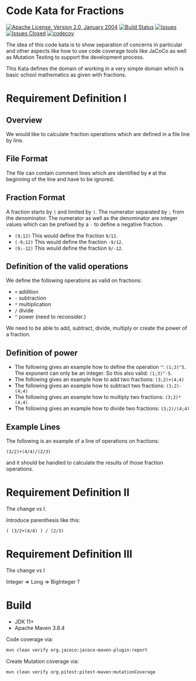 <!---
 Licensed to the Apache Software Foundation (ASF) under one or more
 contributor license agreements.  See the NOTICE file distributed with
 this work for additional information regarding copyright ownership.
 The ASF licenses this file to You under the Apache License, Version 2.0
 (the "License"); you may not use this file except in compliance with
 the License.  You may obtain a copy of the License at

      http://www.apache.org/licenses/LICENSE-2.0

 Unless required by applicable law or agreed to in writing, software
 distributed under the License is distributed on an "AS IS" BASIS,
 WITHOUT WARRANTIES OR CONDITIONS OF ANY KIND, either express or implied.
 See the License for the specific language governing permissions and
 limitations under the License.
-->
# Code Kata for Fractions

[![Apache License, Version 2.0, January 2004](https://img.shields.io/github/license/apache/maven.svg?label=License)][license]
[![Build Status](https://cloud.drone.io/api/badges/khmarbaise/kata-fraction/status.svg)](https://cloud.drone.io/khmarbaise/kata-fraction)
[![Issues](https://img.shields.io/github/issues/khmarbaise/kata-fraction)](https://github.com/khmarbaise/kata-fraction/issues)
[![Issues Closed](https://img.shields.io/github/issues-closed/khmarbaise/kata-fraction)](https://github.com/khmarbaise/kata-fraction/issues?q=is%3Aissue+is%3Aclosed)
[![codecov](https://codecov.io/gh/khmarbaise/kata-fraction/branch/master/graph/badge.svg?token=RULU3ULC3O)](https://codecov.io/gh/khmarbaise/kata-fraction)

The idea of this code kata is to show separation of concerns in particular and other aspects
like how to use code coverage tools like JaCoCo as well as Mutation Testing to support the development
process.

This Kata defines the domain of working in a very simple domain which is basic school mathematics as
given with fractions.

# Requirement Definition I 

## Overview
We would like to calculate fraction operations which are defined in a file line by line.

## File Format

The file can contain comment lines which are identified
by `#` at the beginning of the line and have to be ignored.

## Fraction Format
A fraction starts by `(` and limited by `)`. The numerator separated by `;` from the denominator.
The numerator as well as the denominator are integer values which can be prefixed by a `-` to define
a negative fraction.

* `(9;12)` This would define the fraction `9/12`.
* `(-9;12)` This would define the fraction `-9/12`.
* `(9;-12)` This would define the fraction `9/-12`.

## Definition of the valid operations

We define the following operations as valid on fractions:

 * `+` addition
 * `-` subtraction
 * `*` multiplication
 * `/` divide
 * `^` power (need to reconsider.)

We need to be able to add, subtract, divide, multiply or create the power of a fraction.

## Definition of power

* The following gives an example how to define the operation `^`:
  `(1;3)^5`. The exponent can only be an integer. So this also valid: `(1;3)^-5`.
* The following gives an example how to add two fractions: `(3;2)+(4;4)`
* The following gives an example how to subtract two fractions: `(3;2)-(4;4)`
* The following gives an example how to multiply two fractions: `(3;2)*(4;4)`
* The following gives an example how to divide two fractions: `(3;2)/(4;4)`

## Example Lines
The following is an example of a line of operations on fractions:
```
(3/2)+(4/4)/(2/3)
``` 

and it should be handled to calculate the results of those
fraction operations.


# Requirement Definition II

The change vs I.

Introduce parenthesis like this:
```
( (3/2+(4/4) ) / (2/3)
``` 

# Requirement Definition III

The change vs I

Integer => Long => BigInteger ?

# Build

* JDK 11+
* Apache Maven 3.8.4

Code coverage via:
```bash
mvn clean verify org.jacoco:jacoco-maven-plugin:report
```
Create Mutation coverage via:
```bash
mvn clean verify org.pitest:pitest-maven:mutationCoverage
```


[license]: https://www.apache.org/licenses/LICENSE-2.0
